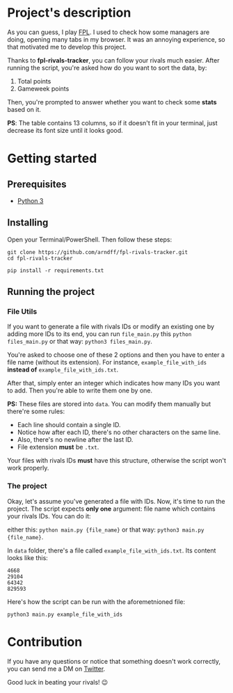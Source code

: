 # Project's description

As you can guess, I play [FPL](http://fantasy.premierleague.com). I used to check how some managers are doing, opening many tabs in my browser. It was an annoying experience, so that motivated me to develop this project.

Thanks to **fpl-rivals-tracker**, you can follow your rivals much easier. After running the script, you're asked how do you want to sort the data, by:
1) Total points
2) Gameweek points

Then, you're prompted to answer whether you want to check some **stats** based on it.

**PS**: The table contains 13 columns, so if it doesn't fit in your terminal, just decrease its font size until it looks good. 

# Getting started

## Prerequisites

* [Python 3](https://www.python.org/downloads/)

## Installing

Open your Terminal/PowerShell. Then follow these steps:

```
git clone https://github.com/arndff/fpl-rivals-tracker.git
cd fpl-rivals-tracker

pip install -r requirements.txt
```

## Running the project

### File Utils

If you want to generate a file with rivals IDs or modify an existing one by adding more IDs to its end, you can run ```file_main.py```
this ```python files_main.py``` or that way: ```python3 files_main.py```.

You're asked to choose one of these 2 options and then you have to enter a file name (without its extension). For instance,
```example_file_with_ids``` **instead of** ```example_file_with_ids.txt```. 

After that, simply enter an integer which indicates how many IDs you want to add. Then you're able to write them one by one.

**PS:** These files are stored into ```data```. You can modify them manually but there're some rules:
* Each line should contain a single ID.
* Notice how after each ID, there's no other characters on the same line.
* Also, there's no newline after the last ID.
* File extension **must** be ```.txt```.

Your files with rivals IDs **must** have this structure, otherwise the script won't work properly. 

### The project

Okay, let's assume you've generated a file with IDs. Now, it's time to run the project. The script expects **only one** argument: file name which contains your rivals IDs. You can do it:

either this: ```python main.py {file_name}``` or that way: ```python3 main.py {file_name}```.

In ```data``` folder, there's a file called ```example_file_with_ids.txt```. Its content looks like this:

```
4668
29104
64342
829593
```

Here's how the script can be run with the aforemetnioned file:

```
python3 main.py example_file_with_ids
```

# Contribution

If you have any questions or notice that something doesn't work correctly, you can send me a DM on [Twitter](https://twitter.com/arndff_). 

Good luck in beating your rivals! 😉

